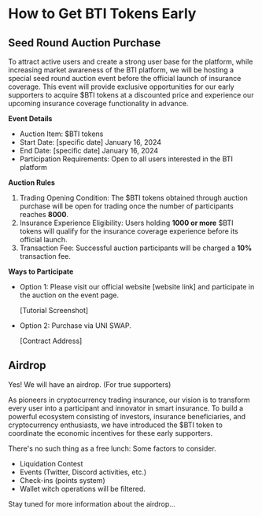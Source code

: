 # How to Get BTI Tokens Early

## Seed Round Auction Purchase

To attract active users and create a strong user base for the platform, while increasing market awareness of the BTI platform, we will be hosting a special seed round auction event before the official launch of insurance coverage. This event will provide exclusive opportunities for our early supporters to acquire $BTI tokens at a discounted price and experience our upcoming insurance coverage functionality in advance.

**Event Details**

- Auction Item: $BTI tokens
- Start Date: [specific date] January 16, 2024
- End Date: [specific date] January 16, 2024
- Participation Requirements: Open to all users interested in the BTI platform

**Auction Rules**

1. Trading Opening Condition: The $BTI tokens obtained through auction purchase will be open for trading once the number of participants reaches **8000**.
2. Insurance Experience Eligibility: Users holding **1000 or more** $BTI tokens will qualify for the insurance coverage experience before its official launch.
3. Transaction Fee: Successful auction participants will be charged a **10%** transaction fee.

**Ways to Participate**

- Option 1: Please visit our official website [website link] and participate in the auction on the event page.
    
    [Tutorial Screenshot]
    
- Option 2: Purchase via UNI SWAP.
    
    [Contract Address]
    

## Airdrop

Yes! We will have an airdrop. (For true supporters)

As pioneers in cryptocurrency trading insurance, our vision is to transform every user into a participant and innovator in smart insurance. To build a powerful ecosystem consisting of investors, insurance beneficiaries, and cryptocurrency enthusiasts, we have introduced the $BTI token to coordinate the economic incentives for these early supporters.

There's no such thing as a free lunch: Some factors to consider.

- Liquidation Contest
- Events (Twitter, Discord activities, etc.)
- Check-ins (points system)
- Wallet witch operations will be filtered.

Stay tuned for more information about the airdrop...